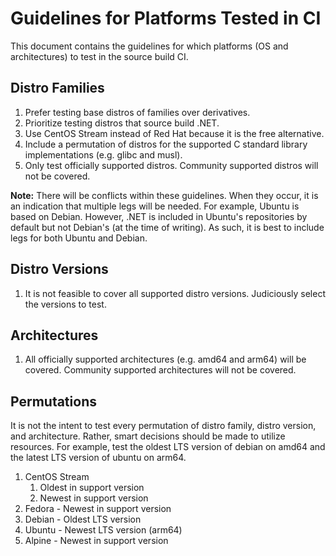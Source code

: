 # Guidelines for Platforms Tested in CI

This document contains the guidelines for which platforms (OS and architectures) to test in
the source build CI.

## Distro Families

1. Prefer testing base distros of families over derivatives.
1. Prioritize testing distros that source build .NET.
1. Use CentOS Stream instead of Red Hat because it is the free alternative.
1. Include a permutation of distros for the supported C standard library implementations
(e.g. glibc and musl).
1. Only test officially supported distros. Community supported distros will not be covered.

**Note:** There will be conflicts within these guidelines.  When they occur, it is an indication
that multiple legs will be needed. For example, Ubuntu is based on Debian. However, .NET is included
in Ubuntu's repositories by default but not Debian's (at the time of writing). As such, it is best
to include legs for both Ubuntu and Debian.

## Distro Versions

1. It is not feasible to cover all supported distro versions. Judiciously select the versions to test.

## Architectures

1. All officially supported architectures (e.g. amd64 and arm64) will be covered. Community supported
architectures will not be covered.

## Permutations

It is not the intent to test every permutation of distro family, distro version, and architecture.
Rather, smart decisions should be made to utilize resources. For example, test the oldest LTS version
of debian on amd64 and the latest LTS version of ubuntu on arm64.

1. CentOS Stream
    1. Oldest in support version
    1. Newest in support version
1. Fedora - Newest in support version
1. Debian - Oldest LTS version
1. Ubuntu - Newest LTS version (arm64)
1. Alpine - Newest in support version
